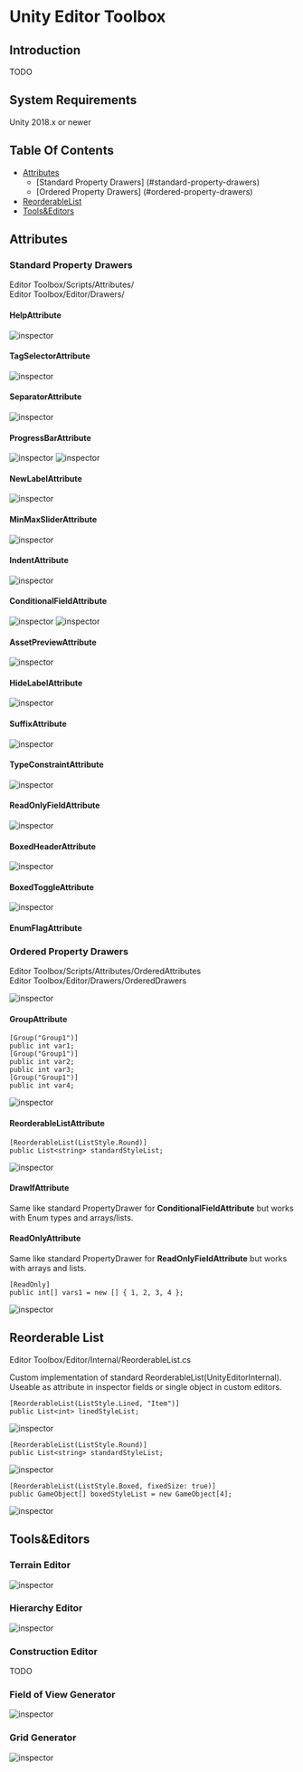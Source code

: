 # Unity Editor Toolbox

## Introduction
TODO

## System Requirements
Unity 2018.x or newer

## Table Of Contents

- [Attributes](#attributes)
  - [Standard Property Drawers] (#standard-property-drawers)
  - [Ordered Property Drawers] (#ordered-property-drawers)
- [ReorderableList](#reorderable-list)
- [Tools&Editors](#tools&editors)

## Attributes

### Standard Property Drawers

Editor Toolbox/Scripts/Attributes/\
Editor Toolbox/Editor/Drawers/

#### HelpAttribute

![inspector](https://github.com/arimger/HighPolis/blob/develop/Documentation/Attributes/doc1.png)

#### TagSelectorAttribute

![inspector](https://github.com/arimger/HighPolis/blob/develop/Documentation/Attributes/doc2.png)

#### SeparatorAttribute

![inspector](https://github.com/arimger/HighPolis/blob/develop/Documentation/Attributes/doc3.png)

#### ProgressBarAttribute

![inspector](https://github.com/arimger/HighPolis/blob/develop/Documentation/Attributes/doc4.png)
![inspector](https://github.com/arimger/HighPolis/blob/develop/Documentation/Attributes/doc5.png)

#### NewLabelAttribute

![inspector](https://github.com/arimger/HighPolis/blob/develop/Documentation/Attributes/doc12.png)

#### MinMaxSliderAttribute

![inspector](https://github.com/arimger/HighPolis/blob/develop/Documentation/Attributes/doc6.png)

#### IndentAttribute

![inspector](https://github.com/arimger/HighPolis/blob/develop/Documentation/Attributes/doc7.png)

#### ConditionalFieldAttribute

![inspector](https://github.com/arimger/HighPolis/blob/develop/Documentation/Attributes/doc9.png)
![inspector](https://github.com/arimger/HighPolis/blob/develop/Documentation/Attributes/doc8.png)

#### AssetPreviewAttribute

![inspector](https://github.com/arimger/HighPolis/blob/develop/Documentation/Attributes/doc10.png)

#### HideLabelAttribute

![inspector](https://github.com/arimger/HighPolis/blob/develop/Documentation/Attributes/doc11.png)

#### SuffixAttribute

![inspector](https://github.com/arimger/HighPolis/blob/develop/Documentation/Attributes/doc13.png)

#### TypeConstraintAttribute

![inspector](https://github.com/arimger/HighPolis/blob/develop/Documentation/Attributes/doc14.png)

#### ReadOnlyFieldAttribute

![inspector](https://github.com/arimger/HighPolis/blob/develop/Documentation/Attributes/doc15.png)

#### BoxedHeaderAttribute

![inspector](https://github.com/arimger/HighPolis/blob/develop/Documentation/Attributes/doc16.png)

#### BoxedToggleAttribute

![inspector](https://github.com/arimger/HighPolis/blob/develop/Documentation/Attributes/doc17.png)

#### EnumFlagAttribute


### Ordered Property Drawers

Editor Toolbox/Scripts/Attributes/OrderedAttributes\
Editor Toolbox/Editor/Drawers/OrderedDrawers

![inspector](https://github.com/arimger/HighPolis/blob/develop/Documentation/doc5.png)

#### GroupAttribute
```
[Group("Group1")]
public int var1;
[Group("Group1")]
public int var2;
public int var3;
[Group("Group1")]
public int var4;
```
![inspector](https://github.com/arimger/HighPolis/blob/develop/Documentation/Attributes/doc18.png)

#### ReorderableListAttribute

```
[ReorderableList(ListStyle.Round)]
public List<string> standardStyleList;
```

![inspector](https://github.com/arimger/HighPolis/blob/develop/Documentation/doc7.png)

#### DrawIfAttribute

Same like standard PropertyDrawer for **ConditionalFieldAttribute** but works with Enum types and arrays/lists.

#### ReadOnlyAttribute

Same like standard PropertyDrawer for **ReadOnlyFieldAttribute** but works with arrays and lists.

```
[ReadOnly]
public int[] vars1 = new [] { 1, 2, 3, 4 };
```

![inspector](https://github.com/arimger/HighPolis/blob/develop/Documentation/Attributes/doc19.png)

## Reorderable List

Editor Toolbox/Editor/Internal/ReorderableList.cs

Custom implementation of standard ReorderableList(UnityEditorInternal). Useable as attribute in inspector fields or single object in custom editors.

```
[ReorderableList(ListStyle.Lined, "Item")]
public List<int> linedStyleList;
```
![inspector](https://github.com/arimger/HighPolis/blob/develop/Documentation/doc6.png)
```
[ReorderableList(ListStyle.Round)]
public List<string> standardStyleList;
```
![inspector](https://github.com/arimger/HighPolis/blob/develop/Documentation/doc7.png)
```
[ReorderableList(ListStyle.Boxed, fixedSize: true)]
public GameObject[] boxedStyleList = new GameObject[4];
```
![inspector](https://github.com/arimger/HighPolis/blob/develop/Documentation/doc8.png)

## Tools&Editors

### Terrain Editor
![inspector](https://github.com/arimger/HighPolis/blob/develop/Documentation/doc1.png)
### Hierarchy Editor
![inspector](https://github.com/arimger/HighPolis/blob/develop/Documentation/doc2.png)
### Construction Editor
TODO
### Field of View Generator
![inspector](https://github.com/arimger/HighPolis/blob/develop/Documentation/doc3.png)
### Grid Generator
![inspector](https://github.com/arimger/HighPolis/blob/develop/Documentation/doc4.png)
